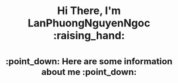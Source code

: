 <h1 align="center"><b>Hi There, I'm LanPhuongNguyenNgoc :raising_hand:</b></h1>
<h1 align="center"><sub> :point_down: Here are some information about me :point_down:<sub></h1>
  
 
